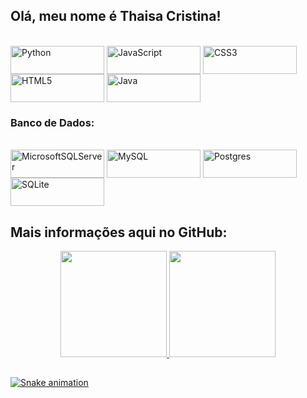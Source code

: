 ## Olá, meu nome é Thaisa Cristina!

<div> 
<div style="display: inline_block"><br>
<img align="center" alt="Python" height="45" width="150" src="https://img.shields.io/badge/python-3670A0?style=for-the-badge&logo=python&logoColor=ffdd54">
<img align="center" alt="JavaScript" height="45" width="150" src="https://img.shields.io/badge/javascript-%23323330.svg?style=for-the-badge&logo=javascript&logoColor=%23F7DF1E">
<img align="center" alt="CSS3" height="45" width="150" src="https://img.shields.io/badge/css3-%231572B6.svg?style=for-the-badge&logo=css3&logoColor=white">
<img align="center" alt="HTML5" height="45" width="150" src="https://img.shields.io/badge/html5-%23E34F26.svg?style=for-the-badge&logo=html5&logoColor=white">
<img align="center" alt="Java" height="45" width="150" src="https://img.shields.io/badge/java-%23ED8B00.svg?style=for-the-badge&logo=java&logoColor=white">
</div>


### Banco de Dados:
<div> <div style="display: inline_block"><br>
<img align="center" alt="MicrosoftSQLServer" height="45" width="150" src="https://img.shields.io/badge/Microsoft%20SQL%20Sever-CC2927?style=for-the-badge&logo=microsoft%20sql%20server&logoColor=white">
<img align="center" alt="MySQL" height="45" width="150" src="https://img.shields.io/badge/mysql-%2300f.svg?style=for-the-badge&logo=mysql&logoColor=white">
<img align="center" alt="Postgres" height="45" width="150" src="https://img.shields.io/badge/postgres-%23316192.svg?style=for-the-badge&logo=postgresql&logoColor=white">
<img align="center" alt="SQLite" height="45" width="150" src="https://img.shields.io/badge/sqlite-%2307405e.svg?style=for-the-badge&logo=sqlite&logoColor=white">
</div>

 ## Mais informações aqui no GitHub:
  
<div align="center">
  <a href="https://github.com/Thaisa-Cristina-Dev">
  <img height="170em" src="https://github-readme-stats.vercel.app/api?username=Thaisa-Cristina-Dev&show_icons=true&theme=dracula&include_all_commits=true&count_private=true"/>
  <img height="170em" src="https://github-readme-stats.vercel.app/api/top-langs/?username=Thaisa-Cristina-Dev&layout=compact&langs_count=7&theme=dracula"/>
</div>
  
  ##
 


  
  
  ![Snake animation](https://github.com/Thaisa-Cristina-Dev/Thaisa-Cristina-Dev/blob/output/github-contribution-grid-snake.svg)


 
 

 

